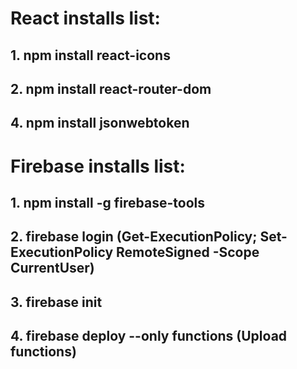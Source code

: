 # React installs list:
## 1. npm install react-icons
## 2. npm install react-router-dom
## 4. npm install jsonwebtoken

# Firebase installs list:
## 1. npm install -g firebase-tools
## 2. firebase login (Get-ExecutionPolicy; Set-ExecutionPolicy RemoteSigned -Scope CurrentUser)
## 3. firebase init
## 4. firebase deploy --only functions (Upload functions)

